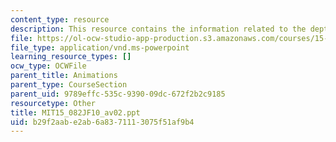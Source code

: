 ```yaml
---
content_type: resource
description: This resource contains the information related to the depth first search.
file: https://ol-ocw-studio-app-production.s3.amazonaws.com/courses/15-082j-network-optimization-fall-2010/b29f2aabe2ab6a8371113075f51af9b4_MIT15_082JF10_av02.ppt
file_type: application/vnd.ms-powerpoint
learning_resource_types: []
ocw_type: OCWFile
parent_title: Animations
parent_type: CourseSection
parent_uid: 9789effc-535c-9390-09dc-672f2b2c9185
resourcetype: Other
title: MIT15_082JF10_av02.ppt
uid: b29f2aab-e2ab-6a83-7111-3075f51af9b4
---
```

